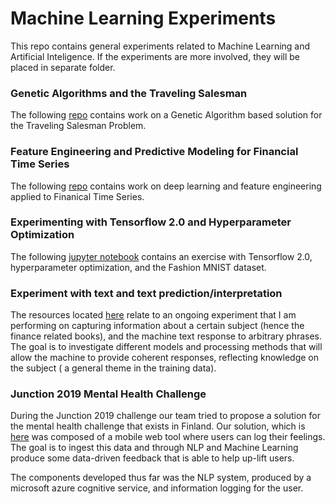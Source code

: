 # Machine Learning Experiments
This repo contains general experiments related to Machine Learning and Artificial
Inteligence. If the experiments are more involved, they will be placed in separate folder.

### Genetic Algorithms and the Traveling Salesman

The following [repo](https://github.com/lmedeiro/C_Sharp_Repo/tree/master/lmedeiro_HW2_TSP)
contains work on a Genetic Algorithm based solution for the Traveling Salesman Problem. 

### Feature Engineering and Predictive Modeling for Financial Time Series

The following [repo](time_series_data/deep_learning_financial_time_series) contains work on deep learning
and feature engineering applied to Finanical Time Series. 

### Experimenting with Tensorflow 2.0 and Hyperparameter Optimization

The following [jupyter notebook](tensorflow_2-0-experiment.ipynb) contains an exercise with
Tensorflow 2.0, hyperparameter optimization, and the Fashion MNIST dataset. 

### Experiment with text and text prediction/interpretation

The resources located [here](text_experiments/) relate to an ongoing experiment that I am performing
on capturing information about a certain subject (hence the finance related books), and
the machine text response to arbitrary phrases. The goal is to investigate different models and
processing methods that will allow the machine to provide coherent responses, reflecting knowledge
on the subject ( a general theme in the training data). 

### Junction 2019 Mental Health Challenge

During the Junction 2019 challenge our team tried to propose a solution for the mental 
health challenge that exists in Finland. Our solution, which is 
[here](mental_health_experiment/mood_penguin) was composed of a mobile web tool 
where users can log their feelings. The goal is to ingest this data and through NLP and 
Machine Learning produce some data-driven feedback that is able to help up-lift users. 

The components developed thus far was the NLP system, produced by a microsoft azure 
cognitive service, and information logging for the user.
